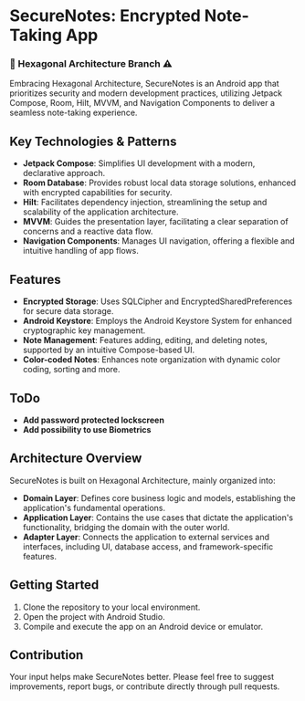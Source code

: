 # SecureNotes: Encrypted Note-Taking App

### 📢 Hexagonal Architecture Branch ⚠️  

Embracing Hexagonal Architecture, SecureNotes is an Android app that prioritizes security and modern development practices, utilizing Jetpack Compose, Room, Hilt, MVVM, and Navigation Components to deliver a seamless note-taking experience.

## Key Technologies & Patterns

- **Jetpack Compose**: Simplifies UI development with a modern, declarative approach.
- **Room Database**: Provides robust local data storage solutions, enhanced with encrypted capabilities for security.
- **Hilt**: Facilitates dependency injection, streamlining the setup and scalability of the application architecture.
- **MVVM**: Guides the presentation layer, facilitating a clear separation of concerns and a reactive data flow.
- **Navigation Components**: Manages UI navigation, offering a flexible and intuitive handling of app flows.

## Features

- **Encrypted Storage**: Uses SQLCipher and EncryptedSharedPreferences for secure data storage.
- **Android Keystore**: Employs the Android Keystore System for enhanced cryptographic key management.
- **Note Management**: Features adding, editing, and deleting notes, supported by an intuitive Compose-based UI.
- **Color-coded Notes**: Enhances note organization with dynamic color coding, sorting and more.

## ToDo

- **Add password protected lockscreen**
- **Add possibility to use Biometrics**

## Architecture Overview

SecureNotes is built on Hexagonal Architecture, mainly organized into:

- **Domain Layer**: Defines core business logic and models, establishing the application's fundamental operations.
- **Application Layer**: Contains the use cases that dictate the application's functionality, bridging the domain with the outer world.
- **Adapter Layer**: Connects the application to external services and interfaces, including UI, database access, and framework-specific features.

## Getting Started

1. Clone the repository to your local environment.
2. Open the project with Android Studio.
3. Compile and execute the app on an Android device or emulator.

## Contribution

Your input helps make SecureNotes better. Please feel free to suggest improvements, report bugs, or contribute directly through pull requests.
